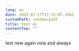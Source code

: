 ```yaml
---
lang: en
date: 2023-07-27T17:13:07.194Z
customPath: random/path
title: test ec
contentTop: ""
---
```

<p>test new again now and always</p>